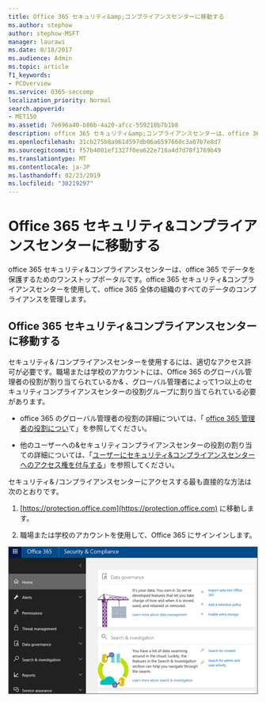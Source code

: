 ```yaml
---
title: Office 365 セキュリティ&amp;コンプライアンスセンターに移動する
ms.author: stephow
author: stephow-MSFT
manager: laurawi
ms.date: 8/18/2017
ms.audience: Admin
ms.topic: article
f1_keywords:
- PCOverview
ms.service: O365-seccomp
localization_priority: Normal
search.appverid:
- MET150
ms.assetid: 7e696a40-b86b-4a20-afcc-559218b7b1b8
description: office 365 セキュリティ&amp;コンプライアンスセンターは、office 365 でデータを保護するためのワンストップポータルです。office 365 セキュリティ&amp;コンプライアンスセンターを使用して、office 365 全体の組織のすべてのデータのコンプライアンスを管理します。
ms.openlocfilehash: 31cb275b8a961d597db06a6597660c3a07b7e8d7
ms.sourcegitcommit: f57b4001ef1327f0ea622e716a4d7d78f1769b49
ms.translationtype: MT
ms.contentlocale: ja-JP
ms.lasthandoff: 02/23/2019
ms.locfileid: "30219297"
---
```

# <a name="go-to-the-office-365-security-amp-compliance-center"></a>Office 365 セキュリティ&amp;コンプライアンスセンターに移動する

office 365 セキュリティ&amp;コンプライアンスセンターは、office 365 でデータを保護するためのワンストップポータルです。office 365 セキュリティ&amp;コンプライアンスセンターを使用して、office 365 全体の組織のすべてのデータのコンプライアンスを管理します。
  
## <a name="go-to-the-office-365-security-amp-compliance-center"></a>Office 365 セキュリティ&amp;コンプライアンスセンターに移動する

セキュリティ&amp; /コンプライアンスセンターを使用するには、適切なアクセス許可が必要です。職場または学校のアカウントには、Office 365 のグローバル管理者の役割が割り当てられているか&amp; 、グローバル管理者によって1つ以上のセキュリティコンプライアンスセンターの役割グループに割り当てられている必要があります。
  
- office 365 のグローバル管理者の役割の詳細については、「 [office 365 管理者の役割につい](https://support.office.com/article/da585eea-f576-4f55-a1e0-87090b6aaa9d)て」を参照してください。 
    
- 他のユーザーへの&amp;セキュリティコンプライアンスセンターの役割の割り当ての詳細については、「[ユーザーにセキュリティ&amp;コンプライアンスセンターへのアクセス権を付与する](grant-access-to-the-security-and-compliance-center.md)」を参照してください。
    
セキュリティ&amp; /コンプライアンスセンターにアクセスする最も直接的な方法は次のとおりです。
  
1. [https://protection.office.com](https://protection.office.com) に移動します。
    
2. 職場または学校のアカウントを使用して、Office 365 にサインインします。
    
![Office 365 セキュリティ&amp;コンプライアンスセンターのホームページ](media/f1d35324-ac44-4f59-96a7-b11767b43201.png)
  


